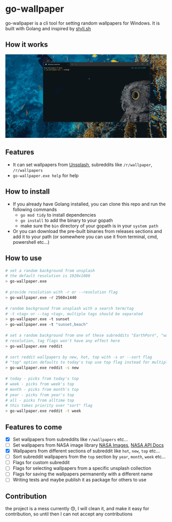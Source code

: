 # go-wallpaper

go-wallpaper is a cli tool for setting random wallpapers for Windows.
It is built with Golang and inspired by [styli.sh](https://github.com/thevinter/styli.sh)

## How it works

![go-wallpaper.gif](./assets/go-wallpaper.gif)

## Features

- It can set wallpapers from [Unsplash](https://unsplash.com), subreddits like `/r/wallpaper`, `/r/wallpapers`
- `go-wallpaper.exe help` for help

## How to install

- If you already have Golang installed, you can clone this repo and run the following commands
  - `go mod tidy` to install dependencies
  - `go install` to add the binary to your gopath
  - make sure the `bin` directory of your gopath is in your `system path`
- Or you can download the pre-built binaries from releases sections and add it to your path (or somewhere you can use it from terminal, cmd, powershell etc...)

## How to use

```bash
# set a random background from unsplash
# the default resolution is 1920x1080
> go-wallpaper.exe

# provide resolution with -r or --resolution flag
> go-wallpaper.exe -r 2560x1440

# random background from unsplash with a search term/tag
# -t <tag> or --tag <tag>, multiple tags should be separated
> go-wallpaper.exe -t sunset
> go-wallpaper.exe -t "sunset,beach"

# set a random background from one of these subreddits "EarthPorn", "wallpaper", "wallpapers", "multiwall"
# resolution, tag flags won't have any effect here
> go-wallpaper.exe reddit

# sort reddit wallpapers by new, hot, top with -s or --sort flag
# "top" option defaults to today's top use top flag instead for multiple options
> go-wallpaper.exe reddit -s new

# today - picks from today's top
# week - picks from week's top
# month - picks from month's top
# year - picks from year's top
# all - picks from alltime top
# this takes priority over "sort" flag
> go-wallpaper.exe reddit -t week
```

## Features to come

- [x] Set wallpapers from subreddits like `r/wallpapers` etc...
- [ ] Set wallpapers from NASA image library [NASA Images](https://images.nasa.gov/), [NASA API Docs](https://images.nasa.gov/docs/images.nasa.gov_api_docs.pdf)
- [x] Wallpapers from different sections of subreddit like `hot`, `new`, `top` etc...
- [ ] Sort subreddit wallpapers from the `top` section by `year`, `month`, `week` etc...
- [ ] Flags for custom subreddit
- [ ] Flags for selecting wallpapers from a specific unsplash collection
- [ ] Flags for saving the wallpapers permanently with a different name
- [ ] Writing tests and maybe publish it as package for others to use

## Contribution

the project is a mess currently 😓, I will clean it, and make it easy for contribution, so until then I can not accept any contributions
